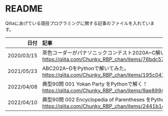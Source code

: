 # README
Qiitaにあげている競技プログラミングに関する記事のファイルを入れています。

| 日付 | 記事 |
|--:|:--|
|2020/03/15|茶色コーダーがパナソニックコンテスト2020A~C解いてみた<br>https://qiita.com/Chunky_RBP_chan/items/76bdc57f80899dfa142e|
|2021/05/23|ABC202A~DをPythonで解いてみた。<br>https://qiita.com/Chunky_RBP_chan/items/195c04113ab442ae9134|
|2022/04/08|典型90問 001 Yokan Party をPythonで解く！<br>https://qiita.com/Chunky_RBP_chan/items/9ae8994fb233cde0ab5b|
|2022/04/10|典型90問 002 Encyclopedia of Parentheses をPythonで解く！<br>https://qiita.com/Chunky_RBP_chan/items/2441b14134312cff32c1|
